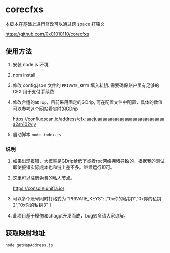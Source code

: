 # corecfxs

本脚本在基础上进行修改可以通过跨 space 打铭文

https://github.com/0x01010110/corecfxs

## 使用方法

1. 安装 node.js 环境

2. npm install

3. 修改 config.json 文件的 `PRIVATE_KEYS` 填入私钥. 需要确保账户里有足够的 CFX 用于支付手续费 

4. 修改合适的`GDrip`，目前采用固定的GDrip, 可在配置文件中配置，具体的数值可以参考这个网站看实时的GDrip

   https://confluxscan.io/address/cfx:aaejuaaaaaaaaaaaaaaaaaaaaaaaaaaaa2sn102vjv

5. 启动脚本  `node index.js`

  

### 说明

1. 如果出现报错，大概率是GDrip给低了或者rpc网络拥堵导致的，根据我的测试即使报错实际成本也和链上差不多。继续运行即可。

2. 这里可以注册免费的私人节点。

    https://console.unifra.io/

3. 可以多个账号同时打格式为 "PRIVATE_KEYS": ["0x你的私钥1","0x你的私钥2","0x你的私钥3" ]
   
4. 此项目基于模仿和chagpt开发而成，bug较多请大家谅解。
   
## 获取映射地址

```shell
node getMapAddress.js
```
